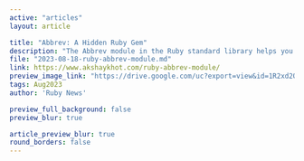 ```yaml
---
active: "articles"
layout: article

title: "Abbrev: A Hidden Ruby Gem"
description: "The Abbrev module in the Ruby standard library helps you find out all the possible and unique abbreviations for one or more strings. In this post, we'll learn how it works along with a practical example. We'll also take a peek behind the scenes to see how it's implemented."
file: "2023-08-18-ruby-abbrev-module.md"
link: https://www.akshaykhot.com/ruby-abbrev-module/
preview_image_link: "https://drive.google.com/uc?export=view&id=1R2xd2OgD9m9s9xDJaAzSEA37r_PPx9k1"
tags: Aug2023
author: 'Ruby News'

preview_full_background: false
preview_blur: true

article_preview_blur: true
round_borders: false
---
```

